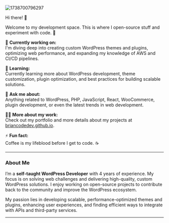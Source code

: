 ![1738700796297](https://github.com/user-attachments/assets/6cf60633-7b94-44b9-bc9e-84ca5397a46a)

Hi there! 👋

Welcome to my development space. This is where I open-source stuff and experiment with code. 🚀

🔭 **Currently working on:**  
I'm diving deep into creating custom WordPress themes and plugins, optimizing web performance, and expanding my knowledge of AWS and CI/CD pipelines.

🌱 **Learning:**  
Currently learning more about WordPress development, theme customization, plugin optimization, and best practices for building scalable solutions.

💬 **Ask me about:**  
Anything related to WordPress, PHP, JavaScript, React, WooCommerce, plugin development, or even the latest trends in web development.

👨‍💻 **More about my work:**  
Check out my portfolio and more details about my projects at [briancodedev.github.io](https://briancodedev.github.io).

⚡ **Fun fact:**  
Coffee is my lifeblood before I get to code. ☕️

---

### About Me

I’m a **self-taught WordPress Developer** with 4 years of experience. My focus is on solving web challenges and delivering high-quality, custom WordPress solutions. I enjoy working on open-source projects to contribute back to the community and improve the WordPress ecosystem.

My passion lies in developing scalable, performance-optimized themes and plugins, enhancing user experiences, and finding efficient ways to integrate with APIs and third-party services.

---
